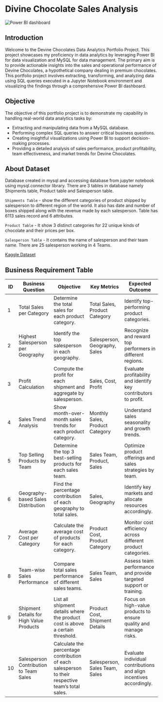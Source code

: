 # Divine Chocolate Sales Analysis
![Power BI dashboard](https://github.com/23MD/Chocolate_Sales_Analysis/blob/5826a80c87d6e0bb1b50e64a2fce3a81828d38e0/Dashboard_SS.PNG)

## Introduction
Welcome to the Devine Chocolates Data Analytics Portfolio Project. This project showcases my proficiency in data analytics by leveraging Power BI for data visualization and MySQL for data management. The primary aim is to provide actionable insights into the sales and operational performance of Devine Chocolates, a hypothetical company dealing in premium chocolates. This portfolio project involves extracting, transforming, and analyzing data using SQL queries executed in a Jupyter Notebook environment and visualizing the findings through a comprehensive Power BI dashboard.

## Objective
The objective of this portfolio project is to demonstrate my capability in handling real-world data analytics tasks by:
- Extracting and manipulating data from a MySQL database.
- Performing complex SQL queries to answer critical business questions.
- Creating insightful visualizations using Power BI to support decision-making processes.
- Providing a detailed analysis of sales performance, product profitability, team effectiveness, and market trends for Devine Chocolates.

## About Dataset
Database created in mysql and accessing database from jupyter notebook using mysql.connector library.
There are 3 tables in database namely Shipments table, Product table and Salesperson table.

`Shipments Table` - show the different categories of product shipped by salesperson to different region of the world. It also has date and number of boxes shipped along with the revenue made by each salesperson. Table has 6113 sales record and 6 attributes.

`Product Table` - It show 3 distinct categories for 22 unique kinds of chocolate and their prices per box.	

`Salesperson Table` - It contains the name of salesperson and their team name. There are 25 salesperson working in 4 Teams.

[Kaggle Dataset](https://www.kaggle.com/datasets/prajwal6362venom/choclate-sales-project)


## Business Requirement Table
| ID| Business Question| Objective| Key Metrics| Expected Outcome|
|-|-|-|-|-|
|1|	Total Sales per Category|	Determine the total sales for each product category.|	Total Sales, Product Category|	Identify top-performing product categories.|
|2|	Highest Salesperson per Geography	|Identify the top salesperson in each geography.|	Salesperson, Geography, Sales|	Recognize and reward top performers in different regions.|
|3|	Profit Calculation	|Compute the profit for each shipment and aggregate by salesperson.|	Sales, Cost, Profit	|Evaluate profitability and identify key contributors to profit.|
|4|	Sales Trend Analysis|	Show month-over-month sales trends for each product category.|	Monthly Sales, Product Category	|Understand sales seasonality and growth trends.|
|5|	Top Selling Products by Team|	Determine the top 3 best-selling products for each sales team.|	Sales Team, Product, Sales|	Optimize product offerings and sales strategies by team.|
|6|	Geography-based Sales Distribution|	Find the percentage contribution of each geography to total sales.|	Sales, Geography|	Identify key markets and allocate resources accordingly.|
|7|	Average Cost per Category	|Calculate the average cost of products for each category.|	Product Cost, Product Category	|Monitor cost efficiency across different product categories.|
|8|	Team-wise Sales Performance|	Compare total sales performance of different sales teams.|	Sales Team, Sales|	Assess team performance and provide targeted support or training.|
|9|	Shipment Details for High Value Products	|List all shipment details where the product cost is above a certain threshold.|	Product Cost, Shipment Details|	Focus on high-value products to ensure quality and manage risks.|
|10|	Salesperson Contribution to Team Sales|	Calculate the percentage contribution of each salesperson to their respective team’s total sales.|	Salesperson, Sales Team, Sales|	Evaluate individual contributions and align incentives accordingly.|
